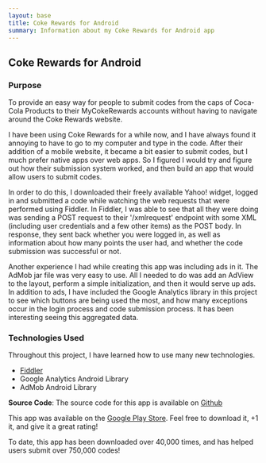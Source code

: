 ```yaml
---
layout: base
title: Coke Rewards for Android
summary: Information about my Coke Rewards for Android app
---
```


## Coke Rewards for Android

### Purpose

To provide an easy way for people to submit codes from the caps of Coca-Cola Products to their MyCokeRewards accounts without having to navigate around the Coke Rewards website.

I have been using Coke Rewards for a while now, and I have always found it annoying to have to go to my computer and type in the code.  After their addition of a mobile website, it became a bit easier to submit codes, but I much prefer native apps over web apps.  So I figured I would try and figure out how their submission system worked, and then build an app that would allow users to submit codes.

In order to do this, I downloaded their freely available Yahoo! widget, logged in and submitted a code while watching the web requests that were performed using Fiddler. In Fiddler, I was able to see that all they were doing was sending a POST request to their '/xmlrequest' endpoint with some XML (including user credentials and a few other items) as the POST body. In response, they sent back whether you were logged in, as well as information about how many points the user had, and whether the code submission was successful or not.

Another experience I had while creating this app was including ads in it.  The AdMob jar file was very easy to use. All I needed to do was add an AdView to the layout, perform a simple initialization, and then it would serve up ads. In addition to ads, I have included the Google Analytics library in this project to see which buttons are being used the most, and how many exceptions occur in the login process and code submission process. It has been interesting seeing this aggregated data.

### Technologies Used

Throughout this project, I have learned how to use many new technologies.

* [Fiddler](http://www.fiddler2.com/fiddler2/)
* Google Analytics Android Library
* AdMob Android Library

**Source Code**: The source code for this app is available on [Github](https://github.com/breber/cokerewards)

This app was available on the [Google Play Store](https://play.google.com/store/apps/details?id=com.brianreber.cokerewards). Feel free to download it, +1 it, and give it a great rating!

To date, this app has been downloaded over 40,000 times, and has helped users submit over 750,000 codes!
